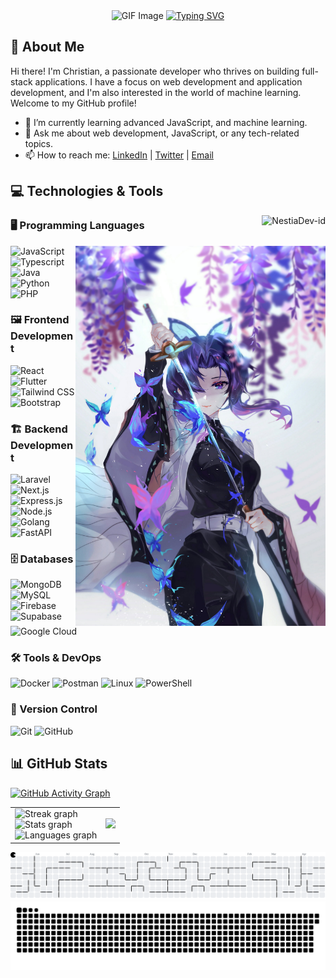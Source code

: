 <div align="center">
    <img src="assets/generated/767132.png" style="width: auto%; height: auto;" alt="GIF Image" />
    <a href="https://git.io/typing-svg">
        <img src="https://readme-typing-svg.herokuapp.com?font=Orbitron&pause=1000&color=0F2027,203A43,2C5364&center=true&vCenter=true&width=435&lines=Selamat+datang+di+github+NestiaDev-id" alt="Typing SVG" />
    </a>
</div>

## 👋 About Me

Hi there! I'm Christian, a passionate developer who thrives on building full-stack applications. I have a focus on web development and application development, and I'm also interested in the world of machine learning. Welcome to my GitHub profile!

- 🌱 I’m currently learning advanced JavaScript, and machine learning.
- 💬 Ask me about web development, JavaScript, or any tech-related topics.
- 📫 How to reach me: [LinkedIn](https://www.linkedin.com/in/yohanes-christian-devano/) | [Twitter](https://x.com/Nestia27) | [Email](mailto:al.gendon39@gmail.com)


## 💻 Technologies & Tools
<img align="right" src="https://komarev.com/ghpvc/?username=NestiaDev-id&label=Profile%20views&color=0e75b6&style=flat" alt="NestiaDev-id" />

### 🖥️ Programming Languages

<img align="right" src="assets/generated/image.jpg" width="400px">

<div align="left">
    <img src="https://cdn.jsdelivr.net/gh/devicons/devicon/icons/javascript/javascript-original.svg" height="40" alt="JavaScript" />
    <img src="https://cdn.jsdelivr.net/gh/devicons/devicon/icons/typescript/typescript-original.svg" height="40" alt="Typescript" />
    <img src="https://cdn.jsdelivr.net/gh/devicons/devicon/icons/java/java-original.svg" height="40" alt="Java" />
    <img src="https://cdn.jsdelivr.net/gh/devicons/devicon/icons/python/python-original.svg" height="40" alt="Python" />
    <img src="https://cdn.jsdelivr.net/gh/devicons/devicon/icons/php/php-original.svg" height="40" alt="PHP" />
</div>

### 🖼️ Frontend Development

<div align="left">
    <img src="https://cdn.jsdelivr.net/gh/devicons/devicon/icons/react/react-original.svg" height="40" alt="React" />
    <img src="https://cdn.jsdelivr.net/gh/devicons/devicon/icons/flutter/flutter-original.svg" height="40" alt="Flutter" />
    <img src="https://cdn.jsdelivr.net/gh/devicons/devicon/icons/tailwindcss/tailwindcss-original.svg" height="40" alt="Tailwind CSS" />
    <img src="https://cdn.jsdelivr.net/gh/devicons/devicon/icons/bootstrap/bootstrap-original.svg" height="40" alt="Bootstrap" />
</div>

### 🏗️ Backend Development

<div align="left">
    <img src="https://cdn.jsdelivr.net/gh/devicons/devicon/icons/laravel/laravel-original.svg" height="40" alt="Laravel" />
    <img src="https://cdn.jsdelivr.net/gh/devicons/devicon/icons/nextjs/nextjs-original.svg" height="40" alt="Next.js" />
    <img src="https://cdn.jsdelivr.net/gh/devicons/devicon/icons/express/express-original.svg" height="40" alt="Express.js" />
    <img src="https://cdn.jsdelivr.net/gh/devicons/devicon/icons/nodejs/nodejs-original.svg" height="40" alt="Node.js" />
    <img src="https://cdn.jsdelivr.net/gh/devicons/devicon/icons/go/go-original.svg" height="40" alt="Golang" />
    <img src="https://cdn.jsdelivr.net/gh/devicons/devicon/icons/fastapi/fastapi-original.svg" height="40" alt="FastAPI" />
</div>

### 🗄️ Databases

<div align="left">
    <img src="https://cdn.jsdelivr.net/gh/devicons/devicon/icons/mongodb/mongodb-original.svg" height="40" alt="MongoDB" />
    <img src="https://cdn.jsdelivr.net/gh/devicons/devicon/icons/mysql/mysql-original.svg" height="40" alt="MySQL" />
    <img src="https://cdn.jsdelivr.net/gh/devicons/devicon/icons/firebase/firebase-plain.svg" height="40" alt="Firebase" />
    <img src="https://cdn.jsdelivr.net/gh/devicons/devicon/icons/supabase/supabase-original.svg" height="40" alt="Supabase" />
    <img src="https://cdn.jsdelivr.net/gh/devicons/devicon/icons/googlecloud/googlecloud-original.svg" height="40" alt="Google Cloud" />
</div>

### 🛠️ Tools & DevOps

<div align="left">
    <img src="https://cdn.jsdelivr.net/gh/devicons/devicon/icons/docker/docker-original.svg" height="40" alt="Docker" />
    <img src="https://www.vectorlogo.zone/logos/getpostman/getpostman-icon.svg" height="40" alt="Postman" />
    <img src="https://cdn.jsdelivr.net/gh/devicons/devicon/icons/linux/linux-original.svg" height="40" alt="Linux" /> 
    <img src="https://cdn.jsdelivr.net/gh/devicons/devicon/icons/powershell/powershell-original.svg" height="40" alt="PowerShell" /> </div>
</div>

### 📌 Version Control

<div align="left">
    <img src="https://cdn.jsdelivr.net/gh/devicons/devicon/icons/git/git-original.svg" height="40" alt="Git" />
    <img src="https://cdn.jsdelivr.net/gh/devicons/devicon/icons/github/github-original.svg" height="40" alt="GitHub" />
</div>

## 📊 GitHub Stats

  <!-- Activity Graph -->
  <a href="https://github.com/ashutosh00710/github-readme-activity-graph">
    <img src="https://github-readme-activity-graph.vercel.app/graph?username=NestiaDev-id&bg_color=0d1117&color=ffffff&line=dc143c&point=ffd333&area=true&hide_border=true" alt="GitHub Activity Graph" />
  </a>

<table align="center">
    <tr>
        <!-- Left side: Stats, Languages, Streak -->
        <td align="left" style="vertical-align: top;">
            <img src="https://streak-stats.demolab.com?user=NestiaDev-id&locale=en&mode=daily&theme=dracula&hide_border=false&border_radius=5&order=3" height="150" alt="Streak graph" />
            <br />
            <img src="https://github-readme-stats.vercel.app/api?username=NestiaDev-id&hide_title=false&hide_rank=false&show_icons=true&include_all_commits=true&count_private=true&disable_animations=false&theme=dracula&locale=en&hide_border=false&order=1" height="160" alt="Stats graph" />
            <br />
            <img src="https://github-readme-stats.vercel.app/api/top-langs?username=NestiaDev-id&locale=en&hide_title=false&layout=compact&card_width=320&langs_count=5&theme=dracula&hide_border=false&order=2" height="200" alt="Languages graph" />
        </td>
        <td>
            <img src="https://github-profile-trophy.vercel.app/?username=NestiaDev-id&theme=algolia&no-frame=true&no-bg=true&column=3&margin-w=10&margin-h=10&title=MultiLanguage,Commits,Years,Repositories,PullRequest,Issues,Stars" height="400" />    
        </td>
    </tr>
</table>

<picture>
  <source media="(prefers-color-scheme: dark)" srcset="https://raw.githubusercontent.com/NestiaDev-id/NestiaDev-id/main/assets/generated/pacman-contribution-graph-dark.svg">
  <source media="(prefers-color-scheme: light)" srcset="https://raw.githubusercontent.com/NestiaDev-id/NestiaDev-id/main/assets/generated/pacman-contribution-graph.svg">
  <img alt="pacman contribution graph" src="https://raw.githubusercontent.com/NestiaDev-id/NestiaDev-id/main/assets/generated/pacman-contribution-graph.svg">
</picture>

<picture>
  <source media="(prefers-color-scheme: dark)" srcset="https://raw.githubusercontent.com/NestiaDev-id/NestiaDev-id/main/assets/generated/github-snake-dark.svg">
  <source media="(prefers-color-scheme: light)" srcset="https://raw.githubusercontent.com/NestiaDev-id/NestiaDev-id/main/assets/generated/github-snake.svg">
  <img alt="GitHub Contributions Snake" src="https://raw.githubusercontent.com/NestiaDev-id/NestiaDev-id/main/assets/generated/github-snake.svg">
</picture>

